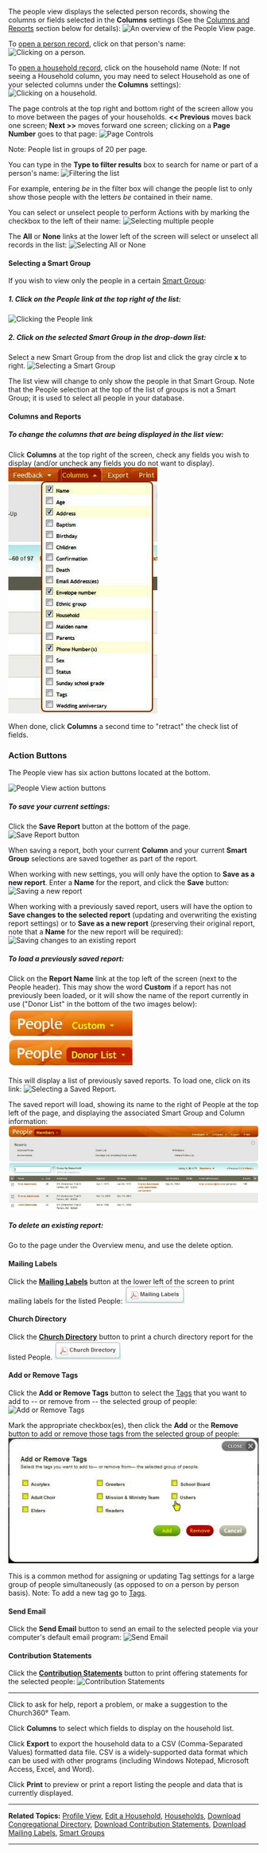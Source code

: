  The people view displays the selected person records,
showing the columns or fields selected in the **Columns** settings (See
the [Columns and Reports](people-View#Columns-and-Reports)
section below for details): ![An overview of the People View
page.](People_View_01.JPG "An overview of the People View page.")

To [open a person record](people-Profile-View), click on that
person's name: ![Clicking on a
person.](People_View_02.JPG "Clicking on a person.")

To [open a household record](people-Edit-a-Household), click on
the household name (Note: If not seeing a Household column, you may need
to select Household as one of your selected columns under the
**Columns** settings): ![Clicking on a
household.](People_View_03.JPG "Clicking on a household.")

The page controls at the top right and bottom right of the screen allow
you to move between the pages of your households. **\<\< Previous**
moves back one screen; **Next \>\>** moves forward one screen; clicking
on a **Page Number** goes to that page: ![Page
Controls](People_View_04.JPG "Page Controls")

Note: People list in groups of 20 per page.

You can type in the **Type to filter results** box to search for name or
part of a person's name: ![Filtering the
list](People_View_05.JPG "Filtering the list")

For example, entering *be* in the filter box will change the people list
to only show those people with the letters *be* contained in their name.

You can select or unselect people to perform Actions with by marking the
checkbox to the left of their name: ![Selecting multiple
people](People_View_06.JPG "Selecting multiple people")

The **All** or **None** links at the lower left of the screen will
select or unselect all records in the list: ![Selecting All or
None](People_View_07.JPG "Selecting All or None")

#### Selecting a Smart Group

If you wish to view only the people in a certain [Smart
Group](people-Smart-Groups):

##### 1. Click on the *People* link at the top right of the list:

![Clicking the People
link](People_View_08.JPG "Clicking the People link")

##### 2. Click on the selected *Smart Group* in the drop-down list:

Select a new Smart Group from the drop list and click the gray circle
**x** to right. ![Selecting a Smart
Group](People_View_09.JPG "Selecting a Smart Group")

The list view will change to only show the people in that Smart Group.
Note that the People selection at the top of the list of groups is not a
Smart Group; it is used to select all people in your database.

#### Columns and Reports

##### To change the columns that are being displayed in the list view:

Click **Columns** at the top right of the screen, check any fields you
wish to display (and/or uncheck any fields you do not want to display).
![Selecting Columns](People_View_10.JPG "Selecting Columns")

When done, click **Columns** a second time to "retract" the check list
of fields.

### Action Buttons

The People view has six action buttons located at the bottom.

![People View action
buttons](People_view_action_buttons.PNG "People View action buttons")

##### To save your current settings:

Click the **Save Report** button at the bottom of the page. ![Save
Report button](People_View_11.JPG "Save Report button")

When saving a report, both your current **Column** and your current
**Smart Group** selections are saved together as part of the report.

When working with new settings, you will only have the option to **Save
as a new report**. Enter a **Name** for the report, and click the
**Save** button: ![Saving a new
report](People_View_12.JPG "Saving a new report")

When working with a previously saved report, users will have the option
to **Save changes to the selected report** (updating and overwriting the
existing report settings) or to **Save as a new report** (preserving
their original report, note that a **Name** for the new report will be
required): ![Saving changes to an existing
report](People_View_13.JPG "Saving changes to an existing report")

##### To load a previously saved report:

Click on the **Report Name** link at the top left of the screen (next to
the People header). This may show the word **Custom** if a report has
not previously been loaded, or it will show the name of the report
currently in use ("Donor List" in the bottom of the two images below):
![Loading a Saved Report.](People_View_14.JPG "Loading a Saved Report.")

This will display a list of previously saved reports. To load one, click
on its link: ![Selecting a Saved
Report.](People_View_15.JPG "Selecting a Saved Report.")

The saved report will load, showing its name to the right of People at
the top left of the page, and displaying the associated Smart Group and
Column information: ![](People_View_16.JPG)

##### To delete an existing report:

Go to the <Reports> page under the Overview menu, and use the delete
option.

#### Mailing Labels

Click the **[Mailing Labels](Download-Mailing-Labels)** button at
the lower left of the screen to print mailing labels for the listed
People: ![Mailing Labels](Mailing_Labels_button.JPG "Mailing Labels")

#### Church Directory

Click the **[Church Directory](Download-Congregational-Directory)**
button to print a church directory report for the listed People.
![Church Directory](Church_Directory_button.JPG "Church Directory")

#### Add or Remove Tags

Click the **Add or Remove Tags** button to select the
[Tags](people-Tags) that you want to add to -- or remove from -- the
selected group of people: ![Add or Remove
Tags](Add_or_Remove_Tags_button.JPG "Add or Remove Tags")

Mark the appropriate checkbox(es), then click the **Add** or the
**Remove** button to add or remove those tags from the selected group of
people: ![Tag Selection](People_View_17.JPG "Tag Selection")

This is a common method for assigning or updating Tag settings for a
large group of people simultaneously (as opposed to on a person by
person basis). Note: To add a new tag go to [Tags](people-Tags).

#### Send Email

Click the **Send Email** button to send an email to the selected people
via your computer's default email program: ![Send
Email](Send_Email_button.JPG "Send Email")

#### Contribution Statements

Click the **[Contribution
Statements](Download-Contribution-Statements)** button to print
offering statements for the selected people: ![Contribution
Statements](Contribution_Statements_button.JPG "Contribution Statements")

* * * * *

Click **<Feedback>** to ask for help, report a problem, or make a
suggestion to the Church360° Team.

Click **Columns** to select which fields to display on the household
list.

Click **Export** to export the household data to a CSV (Comma-Separated
Values) formatted data file. CSV is a widely-supported data format which
can be used with other programs (including Windows Notepad, Microsoft
Access, Excel, and Word).

Click **Print** to preview or print a report listing the people and data
that is currently displayed.

* * * * *

**Related Topics:** [Profile View](people-Profile-View), [Edit a
Household](people-Edit-a-Household),
[Households](people-Households), [Download Congregational
Directory](Download-Congregational-Directory), [Download
Contribution Statements](Download-Contribution-Statements),
[Download Mailing Labels](Download-Mailing-Labels), [Smart
Groups](people-Smart-Groups)

* * * * *
